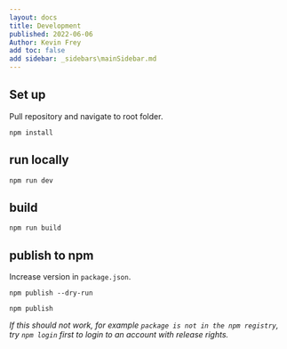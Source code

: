 ```yaml
---
layout: docs
title: Development
published: 2022-06-06
Author: Kevin Frey
add toc: false
add sidebar: _sidebars\mainSidebar.md
---
```


## Set up

Pull repository and navigate to root folder.

```
npm install
```

## run locally

```
npm run dev
```

## build

```
npm run build
```

## publish to npm 

Increase version in `package.json`.

```
npm publish --dry-run
```

```
npm publish
```

_If this should not work, for example `package is not in the npm registry`, try `npm login` first to login to an account with release rights._
